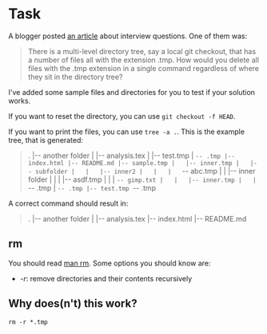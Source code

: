 Task
====

A blogger posted [an article](http://stu.mp/2012/10/my-patent-pending-3-question-technical-interview.html)
about interview questions. One of them was:

> There is a multi-level directory tree, say a local git checkout, 
> that has a number of files all with the extension .tmp. How would 
> you delete all files with the .tmp extension in a single command 
> regardless of where they sit in the directory tree?

I've added some sample files and directories for you to test if 
your solution works.

If you want to reset the directory, you can use `git checkout -f HEAD`.

If you want to print the files, you can use `tree -a .`. This is the
example tree, that is generated:

> .
> |-- another folder
> |   |-- analysis.tex
> |   |-- test.tmp
> |   `-- .tmp
> |-- index.html
> |-- README.md
> |-- sample.tmp
> |   |-- inner.tmp
> |   |-- subfolder
> |   |   |-- inner2
> |   |   |   `-- abc.tmp
> |   |   |-- inner folder
> |   |   |   |-- asdf.tmp
> |   |   |   `-- gimp.txt
> |   |   |-- inner.tmp
> |   |   `-- .tmp
> |   `-- .tmp
> |-- test.tmp
> `-- .tmp

A correct command should result in:

> .
> |-- another folder
> |   |-- analysis.tex
> |-- index.html
> |-- README.md


rm
--
You should read [man rm](http://unixhelp.ed.ac.uk/CGI/man-cgi?rm).
Some options you should know are:

* *-r*: remove directories and their contents recursively


Why does(n't) this work?
------------------------
`rm -r *.tmp`


